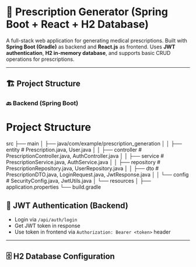 # 💊 Prescription Generator (Spring Boot + React + H2 Database)

A full-stack web application for generating medical prescriptions. Built with **Spring Boot (Gradle)** as backend and **React.js** as frontend. Uses **JWT authentication**, **H2 in-memory database**, and supports basic CRUD operations for prescriptions.

---

## 🏗️ Project Structure

### 🔙 Backend (Spring Boot)

# Project Structure
src
├── main
│ ├── java/com/example/prescription_generation
│ │ ├── entity # Prescription.java, User.java
│ │ ├── controller # PrescriptionController.java, AuthController.java
│ │ ├── service # PrescriptionService.java, AuthService.java
│ │ ├── repository # PrescriptionRepository.java, UserRepository.java
│ │ ├── dto # PrescriptionDTO.java, LoginRequest.java, JwtResponse.java
│ │ └── config # SecurityConfig.java, JwtUtils.java
│ └── resources
│ ├── application.properties
└── build.gradle


## 🔐 JWT Authentication (Backend)

- Login via `/api/auth/login`
- Get JWT token in response
- Use token in frontend via `Authorization: Bearer <token>` header

---

## 🗄️ H2 Database Configuration
